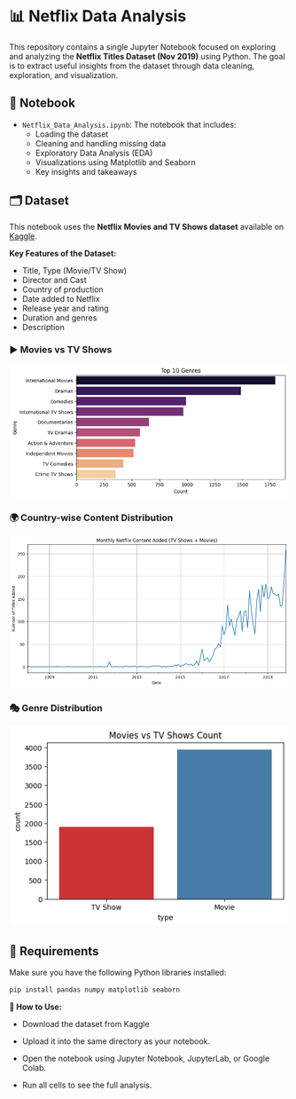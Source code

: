 # 📊 Netflix Data Analysis

This repository contains a single Jupyter Notebook focused on exploring and analyzing the **Netflix Titles Dataset (Nov 2019)** using Python. The goal is to extract useful insights from the dataset through data cleaning, exploration, and visualization.

## 🧾 Notebook

- `Netflix_Data_Analysis.ipynb`: The notebook that includes:
  - Loading the dataset
  - Cleaning and handling missing data
  - Exploratory Data Analysis (EDA)
  - Visualizations using Matplotlib and Seaborn
  - Key insights and takeaways

## 🗂️ Dataset

This notebook uses the **Netflix Movies and TV Shows dataset** available on [Kaggle]( https://www.kaggle.com/code/shivamb/netflix-shows-and-movies-exploratory-analysis/input).

**Key Features of the Dataset:**
- Title, Type (Movie/TV Show)
- Director and Cast
- Country of production
- Date added to Netflix
- Release year and rating
- Duration and genres
- Description

### ▶️ Movies vs TV Shows
![Movies vs TV Shows](images/preview1.png)

### 🌍 Country-wise Content Distribution
![Country-wise Content](images/preview2.png)

### 🎭 Genre Distribution
![Genre Distribution](images/preview3.png)

## 🔧 Requirements

Make sure you have the following Python libraries installed:

```bash
pip install pandas numpy matplotlib seaborn
```
**🚀 How to Use:**
- Download the dataset from Kaggle

- Upload it into the same directory as your notebook.

- Open the notebook using Jupyter Notebook, JupyterLab, or Google Colab.

- Run all cells to see the full analysis.

